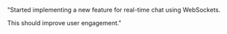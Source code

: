"Started implementing a new feature for real-time chat using WebSockets.

This should improve user engagement."